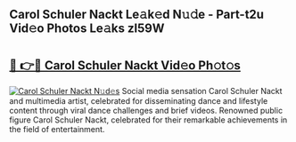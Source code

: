## Carol Schuler Nackt Le𝚊k𝚎d N𝚞𝚍e - Part-t2u Vid𝚎o Photos Le𝚊ks zl59W

# <h2><a href="http://fb6v2k.evod.top/?m=Carol+Schuler+Nackt">🔗 👉🔴 Carol Schuler Nackt Vid𝚎o Ph𝚘t𝚘s</a></h2>

[![Carol Schuler Nackt N𝚞d𝚎s](https://i.imgur.com/8V9OHl7.gif)](http://fb6v2k.evod.top/?m=Carol+Schuler+Nackt)
Social media sensation Carol Schuler Nackt and multimedia artist, celebrated for disseminating dance and lifestyle content through viral dance challenges and brief videos. Renowned public figure Carol Schuler Nackt, celebrated for their remarkable achievements in the field of entertainment. 
